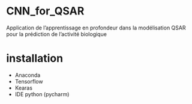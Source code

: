 # CNN_for_QSAR
Application de l’apprentissage en profondeur dans la modélisation QSAR pour la prédiction de l’activité biologique 

# installation
* Anaconda
* Tensorflow
* Kearas
* IDE python (pycharm)
